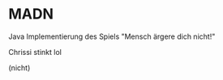 # MADN
Java Implementierung des Spiels "Mensch ärgere dich nicht!"


Chrissi stinkt lol






(nicht)
